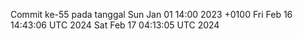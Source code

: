 Commit ke-55 pada tanggal Sun Jan 01 14:00 2023 +0100
Fri Feb 16 14:43:06 UTC 2024
Sat Feb 17 04:13:05 UTC 2024

